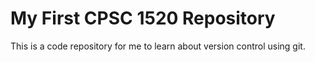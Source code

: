 # My First CPSC 1520 Repository	
This is a code repository for me to learn about version control using git.